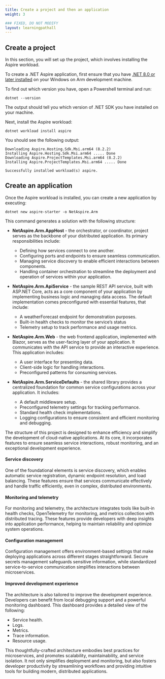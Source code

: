 ```yaml
---
title: Create a project and then an application
weight: 3

### FIXED, DO NOT MODIFY
layout: learningpathall
---
```



## Create a project

In this section, you will set up the project, which involves installing the Aspire workload.

To create a .NET Aspire application, first ensure that you have [.NET 8.0 or later installed](https://dotnet.microsoft.com/en-us/download/dotnet) on your Windows on Arm development machine.

To find out which version you have, open a Powershell terminal and run:
```console
dotnet --version
```
The output should tell you which version of .NET SDK you have installed on your machine.
 
Next, install the Aspire workload:

```console
dotnet workload install aspire
```
You should see the following output:

```output
Downloading Aspire.Hosting.Sdk.Msi.arm64 (8.2.2)
Installing Aspire.Hosting.Sdk.Msi.arm64 ..... Done
Downloading Aspire.ProjectTemplates.Msi.arm64 (8.2.2)
Installing Aspire.ProjectTemplates.Msi.arm64 ..... Done

Successfully installed workload(s) aspire.
```
## Create an application

Once the Aspire workload is installed, you can create a new application by executing:

```console
dotnet new aspire-starter -o NetAspire.Arm
```
This command generates a solution with the following structure:
* **NetAspire.Arm.AppHost** - the orchestrator, or coordinator, project serves as the backbone of your distributed application. Its primary responsibilities include:

    - Defining how services connect to one another.
    - Configuring ports and endpoints to ensure seamless communication.
    - Managing service discovery to enable efficient interactions between components.
    - Handling container orchestration to streamline the deployment and operation of services within your application.

* **NetAspire.Arm.ApiService** - the sample REST API service, built with ASP.NET Core, acts as a core component of your application by implementing business logic and managing data access. The default implementation comes preconfigured with essential features, that include:

    * A weatherForecast endpoint for demonstration purposes.
    * Built-in health checks to monitor the service’s status
    * Telemetry setup to track performance and usage metrics.

* **NetAspire.Arm.Web** - the web frontend application, implemented with Blazor, serves as the user-facing layer of your application. It communicates with the API service to provide an interactive experience. This application includes:

    * A user interface for presenting data.
    * Client-side logic for handling interactions.
    * Preconfigured patterns for consuming services.

* **NetAspire.Arm.ServiceDefaults** - the shared library provides a centralized foundation for common service configurations across your application. It includes:

    * A default middleware setup.
    * Preconfigured telemetry settings for tracking performance.
    * Standard health check implementations.
    * Logging configurations to ensure consistent and efficient monitoring and debugging.

The structure of this project is designed to enhance efficiency and simplify the development of cloud-native applications. At its core, it incorporates features to ensure seamless service interactions, robust monitoring, and an exceptional development experience.

#### Service discovery

One of the foundational elements is service discovery, which enables automatic service registration, dynamic endpoint resolution, and load balancing. These features ensure that services communicate effectively and handle traffic efficiently, even in complex, distributed environments.

#### Monitoring and telemetry

For monitoring and telemetry, the architecture integrates tools like built-in health checks, OpenTelemetry for monitoring, and metrics collection with distributed tracing. These features provide developers with deep insights into application performance, helping to maintain reliability and optimize system operations.

#### Configuration management

Configuration management offers environment-based settings that make deploying applications across different stages straightforward. Secure secrets management safeguards sensitive information, while standardized service-to-service communication simplifies interactions between microservices.

#### Improved development experience

The architecture is also tailored to improve the development experience. Developers can benefit from local debugging support and a powerful monitoring dashboard. This dashboard provides a detailed view of the following:

* Service health.
* Logs. 
* Metrics.
* Trace information.
* Resource usage.

This thoughtfully-crafted architecture embodies best practices for microservices, and promotes scalability, maintainability, and service isolation. It not only simplifies deployment and monitoring, but also fosters developer productivity by streamlining workflows and providing intuitive tools for building modern, distributed applications.

